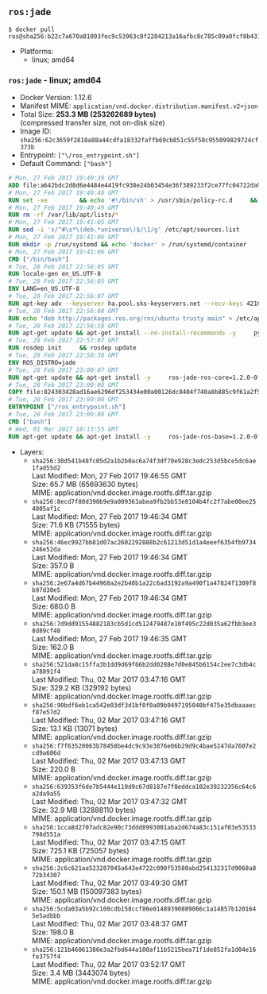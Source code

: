 ## `ros:jade`

```console
$ docker pull ros@sha256:b22c7a670a81093fec9c53963c8f2284213a16afbc8c785c09a0fcf8b431e2aa
```

-	Platforms:
	-	linux; amd64

### `ros:jade` - linux; amd64

-	Docker Version: 1.12.6
-	Manifest MIME: `application/vnd.docker.distribution.manifest.v2+json`
-	Total Size: **253.3 MB (253262689 bytes)**  
	(compressed transfer size, not on-disk size)
-	Image ID: `sha256:62c3659f2818a88a44cdfa18332faffb69cb851c55f58c955099829724cf373b`
-	Entrypoint: `["\/ros_entrypoint.sh"]`
-	Default Command: `["bash"]`

```dockerfile
# Mon, 27 Feb 2017 19:40:39 GMT
ADD file:a642bdc2d8d6e4484e4419fc938e24b03454e36f389233f2ce77fc04722da900 in / 
# Mon, 27 Feb 2017 19:40:48 GMT
RUN set -xe 		&& echo '#!/bin/sh' > /usr/sbin/policy-rc.d 	&& echo 'exit 101' >> /usr/sbin/policy-rc.d 	&& chmod +x /usr/sbin/policy-rc.d 		&& dpkg-divert --local --rename --add /sbin/initctl 	&& cp -a /usr/sbin/policy-rc.d /sbin/initctl 	&& sed -i 's/^exit.*/exit 0/' /sbin/initctl 		&& echo 'force-unsafe-io' > /etc/dpkg/dpkg.cfg.d/docker-apt-speedup 		&& echo 'DPkg::Post-Invoke { "rm -f /var/cache/apt/archives/*.deb /var/cache/apt/archives/partial/*.deb /var/cache/apt/*.bin || true"; };' > /etc/apt/apt.conf.d/docker-clean 	&& echo 'APT::Update::Post-Invoke { "rm -f /var/cache/apt/archives/*.deb /var/cache/apt/archives/partial/*.deb /var/cache/apt/*.bin || true"; };' >> /etc/apt/apt.conf.d/docker-clean 	&& echo 'Dir::Cache::pkgcache ""; Dir::Cache::srcpkgcache "";' >> /etc/apt/apt.conf.d/docker-clean 		&& echo 'Acquire::Languages "none";' > /etc/apt/apt.conf.d/docker-no-languages 		&& echo 'Acquire::GzipIndexes "true"; Acquire::CompressionTypes::Order:: "gz";' > /etc/apt/apt.conf.d/docker-gzip-indexes 		&& echo 'Apt::AutoRemove::SuggestsImportant "false";' > /etc/apt/apt.conf.d/docker-autoremove-suggests
# Mon, 27 Feb 2017 19:40:49 GMT
RUN rm -rf /var/lib/apt/lists/*
# Mon, 27 Feb 2017 19:41:05 GMT
RUN sed -i 's/^#\s*\(deb.*universe\)$/\1/g' /etc/apt/sources.list
# Mon, 27 Feb 2017 19:41:06 GMT
RUN mkdir -p /run/systemd && echo 'docker' > /run/systemd/container
# Mon, 27 Feb 2017 19:41:06 GMT
CMD ["/bin/bash"]
# Tue, 28 Feb 2017 22:56:05 GMT
RUN locale-gen en_US.UTF-8
# Tue, 28 Feb 2017 22:56:05 GMT
ENV LANG=en_US.UTF-8
# Tue, 28 Feb 2017 22:56:07 GMT
RUN apt-key adv --keyserver ha.pool.sks-keyservers.net --recv-keys 421C365BD9FF1F717815A3895523BAEEB01FA116
# Tue, 28 Feb 2017 22:56:08 GMT
RUN echo "deb http://packages.ros.org/ros/ubuntu trusty main" > /etc/apt/sources.list.d/ros-latest.list
# Tue, 28 Feb 2017 22:56:58 GMT
RUN apt-get update && apt-get install --no-install-recommends -y     python-rosdep     python-rosinstall     python-vcstools     && rm -rf /var/lib/apt/lists/*
# Tue, 28 Feb 2017 22:57:07 GMT
RUN rosdep init     && rosdep update
# Tue, 28 Feb 2017 22:58:38 GMT
ENV ROS_DISTRO=jade
# Tue, 28 Feb 2017 23:00:07 GMT
RUN apt-get update && apt-get install -y     ros-jade-ros-core=1.2.0-0*     && rm -rf /var/lib/apt/lists/*
# Tue, 28 Feb 2017 23:00:08 GMT
COPY file:824303428ad16ae6296df253434e00a00126dc8404f740a8b885c9f61a2f5fcb in / 
# Tue, 28 Feb 2017 23:00:08 GMT
ENTRYPOINT ["/ros_entrypoint.sh"]
# Tue, 28 Feb 2017 23:00:08 GMT
CMD ["bash"]
# Wed, 01 Mar 2017 18:13:55 GMT
RUN apt-get update && apt-get install -y     ros-jade-ros-base=1.2.0-0*     && rm -rf /var/lib/apt/lists/*
```

-	Layers:
	-	`sha256:30d541b48fc05d2a1b2b0ac6a74f3df70e928c3edc253d5bce5dc6ae1fad55d2`  
		Last Modified: Mon, 27 Feb 2017 19:46:55 GMT  
		Size: 65.7 MB (65693630 bytes)  
		MIME: application/vnd.docker.image.rootfs.diff.tar.gzip
	-	`sha256:8ecd7f80d390b9e9a009363abea9fb2bb53e8104b4fc2f7abe00ee254005af1c`  
		Last Modified: Mon, 27 Feb 2017 19:46:34 GMT  
		Size: 71.6 KB (71555 bytes)  
		MIME: application/vnd.docker.image.rootfs.diff.tar.gzip
	-	`sha256:46ec9927bb81d07ac2602292888b2c61213d51d1a4eeef6354fb9734246e52da`  
		Last Modified: Mon, 27 Feb 2017 19:46:34 GMT  
		Size: 357.0 B  
		MIME: application/vnd.docker.image.rootfs.diff.tar.gzip
	-	`sha256:2e67a4d67b44968a2e2b40b1a22c6ad3192a9a490f1a47824f1309f8b97d30e5`  
		Last Modified: Mon, 27 Feb 2017 19:46:34 GMT  
		Size: 680.0 B  
		MIME: application/vnd.docker.image.rootfs.diff.tar.gzip
	-	`sha256:7d9dd91554882183cb5d1cd512479487e10f495c22d035a62fbb3ee38d89cf48`  
		Last Modified: Mon, 27 Feb 2017 19:46:35 GMT  
		Size: 162.0 B  
		MIME: application/vnd.docker.image.rootfs.diff.tar.gzip
	-	`sha256:521da8c15ffa3b1dd9d69f66b2dd0288e7d0e845b6154c2ee7c3db4ca78891f4`  
		Last Modified: Thu, 02 Mar 2017 03:47:16 GMT  
		Size: 329.2 KB (329192 bytes)  
		MIME: application/vnd.docker.image.rootfs.diff.tar.gzip
	-	`sha256:90bdf6eb1ca542e03df3d1bf0f0a09b9497195040bf475e35dbaaaecf87e57d2`  
		Last Modified: Thu, 02 Mar 2017 03:47:16 GMT  
		Size: 13.1 KB (13071 bytes)  
		MIME: application/vnd.docker.image.rootfs.diff.tar.gzip
	-	`sha256:f7f63520063b78458be4dc9c93e3876e06b29d9c4bae5247da7607e2cd9a686d`  
		Last Modified: Thu, 02 Mar 2017 03:47:13 GMT  
		Size: 220.0 B  
		MIME: application/vnd.docker.image.rootfs.diff.tar.gzip
	-	`sha256:639353f6de7b5444e110d9c67d8187e7f8eddca102e39232356c64c6a2da9a55`  
		Last Modified: Thu, 02 Mar 2017 03:47:32 GMT  
		Size: 32.9 MB (32888110 bytes)  
		MIME: application/vnd.docker.image.rootfs.diff.tar.gzip
	-	`sha256:1cca8d2707adc82e90c73ddd8993001aba2d674a83c151af03e53533798d551a`  
		Last Modified: Thu, 02 Mar 2017 03:47:15 GMT  
		Size: 725.1 KB (725057 bytes)  
		MIME: application/vnd.docker.image.rootfs.diff.tar.gzip
	-	`sha256:2c6c621aa523287045a643e4722c090f53580abd254132317d9068a872b34307`  
		Last Modified: Thu, 02 Mar 2017 03:49:30 GMT  
		Size: 150.1 MB (150097383 bytes)  
		MIME: application/vnd.docker.image.rootfs.diff.tar.gzip
	-	`sha256:5cda03a5b92c108cdb158ccf86e01489390889066c1a14857b1201645e5adbbb`  
		Last Modified: Thu, 02 Mar 2017 03:48:37 GMT  
		Size: 198.0 B  
		MIME: application/vnd.docker.image.rootfs.diff.tar.gzip
	-	`sha256:121b46061386e3a2fbd644a100af11b5215bea71f1de852fa1d04e16fe3757f4`  
		Last Modified: Thu, 02 Mar 2017 03:52:17 GMT  
		Size: 3.4 MB (3443074 bytes)  
		MIME: application/vnd.docker.image.rootfs.diff.tar.gzip
